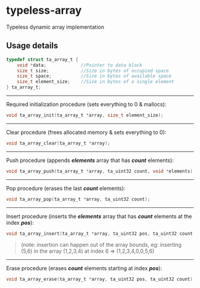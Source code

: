 # typeless-array
Typeless dynamic array implementation

## Usage details
```c
typedef struct ta_array_t {
    void *data;             //Pointer to data block
    size_t size;            //Size in bytes of occupied space
    size_t space;           //Size in bytes of available space
    size_t element_size;    //Size in bytes of a single element
} ta_array_t;
```
---
Required initialization procedure (sets everything to 0 & mallocs):
```c
void ta_array_init(ta_array_t *array, size_t element_size);
```
---
Clear procedure (frees allocated memory & sets everything to 0):
```c
void ta_array_clear(ta_array_t *array);
```
---
Push procedure (appends ***elements*** array that has ***count*** elements):
```c
void ta_array_push(ta_array_t *array, ta_uint32 count, void *elements);
```
---
Pop procedure (erases the last ***count*** elements):
```c
void ta_array_pop(ta_array_t *array, ta_uint32 count);
```
---
Insert procedure (inserts the ***elements*** array that has ***count*** elements at the index ***pos***):
```c
void ta_array_insert(ta_array_t *array, ta_uint32 pos, ta_uint32 count, void *elements);
```
>(note: insertion can happen out of the array bounds, eg: inserting (5,6) in the array (1,2,3,4) at index 6 => (1,2,3,4,0,0,5,6)
---
Erase procedure (erases ***count*** elements starting at index ***pos***):
```c
void ta_array_erase(ta_array_t *array, ta_uint32 pos, ta_uint32 count);
```
